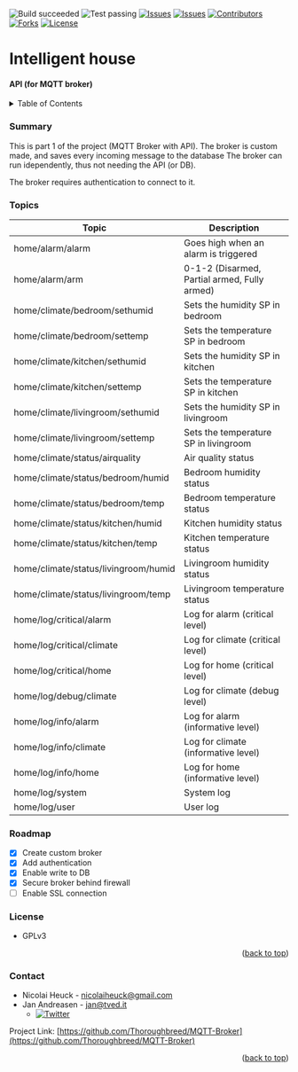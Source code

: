 ![Build succeeded][build-shield]
![Test passing][test-shield]
[![Issues][issues-shield]][issues-url]
[![Issues][closed-shield]][issues-url]
[![Contributors][contributors-shield]][contributors-url]
[![Forks][forks-shield]][forks-url]
[![License][license-shield]][license-url]

# Intelligent house
#### API (for MQTT broker)
<!-- TABLE OF CONTENTS -->
<details>
  <summary>Table of Contents</summary>
  <ol>
    <li><a href="#summary">Summary</a></li>
    <li><a href="#topics">Topics</a></li>
    <li><a href="#roadmap">Roadmap</a></li>
    <li><a href="#license">License</a></li>
    <li><a href="#contact">Contact</a></li>
  </ol>
</details>

### Summary
This is part 1 of the project (MQTT Broker with API).
The broker is custom made, and saves every incoming message to the database
The broker can run idependently, thus not needing the API (or DB).

The broker requires authentication to connect to it.

### Topics
| Topic | Description |
|-|-|
| home/alarm/alarm                     | Goes high when an alarm is triggered
| home/alarm/arm                       | 0-1-2 (Disarmed, Partial armed, Fully armed)
| home/climate/bedroom/sethumid        | Sets the humidity SP in bedroom
| home/climate/bedroom/settemp         | Sets the temperature SP in bedroom
| home/climate/kitchen/sethumid        | Sets the humidity SP in kitchen
| home/climate/kitchen/settemp         | Sets the temperature SP in kitchen
| home/climate/livingroom/sethumid     | Sets the humidity SP in livingroom
| home/climate/livingroom/settemp      | Sets the temperature SP in livingroom
| home/climate/status/airquality       | Air quality status
| home/climate/status/bedroom/humid    | Bedroom humidity status
| home/climate/status/bedroom/temp     | Bedroom temperature status
| home/climate/status/kitchen/humid    | Kitchen humidity status
| home/climate/status/kitchen/temp     | Kitchen temperature status
| home/climate/status/livingroom/humid | Livingroom humidity status
| home/climate/status/livingroom/temp  | Livingroom temperature status
| home/log/critical/alarm              | Log for alarm (critical level)
| home/log/critical/climate            | Log for climate (critical level)
| home/log/critical/home               | Log for home (critical level)
| home/log/debug/climate               | Log for climate (debug level)
| home/log/info/alarm                  | Log for alarm (informative level)
| home/log/info/climate                | Log for climate (informative level)
| home/log/info/home                   | Log for home (informative level)
| home/log/system                      | System log
| home/log/user                        | User log


### Roadmap
- [X] Create custom broker
- [X] Add authentication
- [X] Enable write to DB
- [X] Secure broker behind firewall
- [ ] Enable SSL connection

### License
* GPLv3
<p align="right">(<a href="#top">back to top</a>)</p>

### Contact
- Nicolai Heuck - nicolaiheuck@gmail.com
- Jan Andreasen - jan@tved.it
  - [![Twitter][twitter-shield]][twitter-url]

Project Link: [https://github.com/Thoroughbreed/MQTT-Broker](https://github.com/Thoroughbreed/MQTT-Broker)
<p align="right">(<a href="#top">back to top</a>)</p>


<!-- MARKDOWN LINKS & IMAGES -->
<!-- https://www.markdownguide.org/basic-syntax/#reference-style-links -->
[build-shield]: https://img.shields.io/badge/Build-passed-brightgreen.svg
[test-shield]: https://img.shields.io/badge/Tests-passed-brightgreen.svg
[contributors-shield]: https://img.shields.io/github/contributors/Thoroughbreed/MQTT-Broker.svg?style=badge
[contributors-url]: https://github.com/Thoroughbreed/MQTT-Broker/graphs/contributors
[forks-shield]: https://img.shields.io/github/forks/Thoroughbreed/MQTT-Broker.svg?style=badge
[forks-url]: https://github.com/Thoroughbreed/MQTT-Broker/network/members
[issues-shield]: https://img.shields.io/github/issues/Thoroughbreed/MQTT-Broker.svg?style=badge
[closed-shield]: https://img.shields.io/github/issues-closed/Thoroughbreed/MQTT-Broker?label=%20
[issues-url]: https://github.com/Thoroughbreed/MQTT-Broker/issues
[license-shield]: https://img.shields.io/github/license/Thoroughbreed/MQTT-Broker.svg?style=badge
[license-url]: https://github.com/Thoroughbreed/MQTT-Broker/blob/master/LICENSE
[twitter-shield]: https://img.shields.io/twitter/follow/andreasen_jan?style=social
[twitter-url]: https://twitter.com/andreasen_jan
